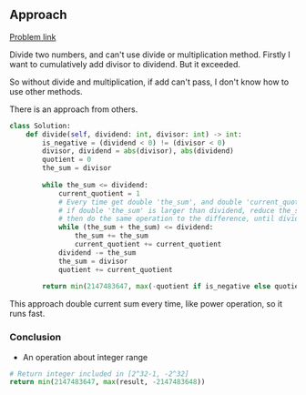 ## Approach

[Problem link](https://leetcode.com/problems/divide-two-integers/)

Divide two numbers, and can't use divide or multiplication method. Firstly I want to cumulatively add divisor to dividend. 
But it exceeded.

So without divide and multiplication, if add can't pass, I don't know how to use other methods.

There is an approach from others.
```python
class Solution:
    def divide(self, dividend: int, divisor: int) -> int:
        is_negative = (dividend < 0) != (divisor < 0)
        divisor, dividend = abs(divisor), abs(dividend)
        quotient = 0
        the_sum = divisor
        
        while the_sum <= dividend:
            current_quotient = 1
            # Every time get double 'the_sum', and double 'current_quotient',
            # if double 'the_sum' is larger than dividend, reduce the_sum from divident,
            # then do the same operation to the difference, until divident < divisor
            while (the_sum + the_sum) <= dividend:
                the_sum += the_sum
                current_quotient += current_quotient
            dividend -= the_sum
            the_sum = divisor
            quotient += current_quotient
            
        return min(2147483647, max(-quotient if is_negative else quotient, -2147483648))
```

This approach double current sum every time, like power operation, so it runs fast.

### Conclusion

- An operation about integer range
```python
# Return integer included in [2^32-1, -2^32]
return min(2147483647, max(result, -2147483648))
```
